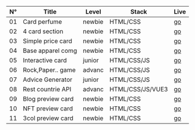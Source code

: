 | N° | Title           | Level   | Stack            | Live   | 
|----|-------------------|--------|------------------|--------|
| 01 | Card perfume      | newbie | HTML/CSS         |[go](https://mr-suida.github.io/CHL__FrontEnd/exc_01_newbie/) |
| 02 | 4 card section    | newbie | HTML/CSS         |[go](https://mr-suida.github.io/CHL__FrontEnd/exc_02_newbie/) |
| 03 | Simple price card | newbie | HTML/CSS         |[go](https://mr-suida.github.io/CHL__FrontEnd/exc_03_newbie/) |
| 04 | Base apparel comg | newbie | HTML/CSS         |[go](https://mr-suida.github.io/CHL__FrontEnd/exc_04_newbie/) |
| 05 | Interactive card  | junior | HTML/CSS/JS      |[go](https://mr-suida.github.io/CHL__FrontEnd/exc_05_junior/) |
| 06 | Rock,Paper.. game | advanc | HTML/CSS/JS      |[go](https://mr-suida.github.io/CHL__FrontEnd/exc_06_advanc/) |
| 07 | Advice Generator  | junior | HTML/CSS/JS      |[go](https://mr-suida.github.io/CHL__FrontEnd/exc_07_junior/) |
| 08 | Rest countrie API | advanc | HTML/CSS/JS/VUE3 |[go](https://mr-suida.github.io/CHL__FrontEnd/exc_08_advanc/dist/) |
| 09 | Blog preview card | newbie | HTML/CSS         |[go](https://mr-suida.github.io/CHL__FrontEnd/exc_09_newbie/) |
| 10 | NFT preview card  | newbie | HTML/CSS         |[go](https://mr-suida.github.io/CHL__FrontEnd/exc_10_newbie/) |
| 11 | 3col preview card | newbie | HTML/CSS         |[go](https://mr-suida.github.io/CHL__FrontEnd/exc_11_newbie/) |


